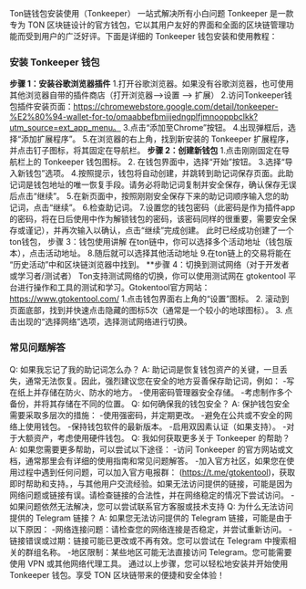 Ton链钱包安装使用（Tonkeeper） 一站式解决所有小白问题
Tonkeeper 是一款专为 TON 区块链设计的官方钱包，它以其用户友好的界面和全面的区块链管理功能而受到用户的广泛好评。下面是详细的 Tonkeeper 钱包安装和使用教程：
### 安装 Tonkeeper 钱包
**步骤 1：安装谷歌浏览器插件**
1.打开谷歌浏览器。如果没有谷歌浏览器，也可使用其他浏览器自带的插件商店（打开浏览器——>设置 ——> 扩展）
2.访问Tonkeeper钱包插件安装页面：https://chromewebstore.google.com/detail/tonkeeper-%E2%80%94-wallet-for-to/omaabbefbmiijedngplfjmnooppbclkk?utm_source=ext_app_menu。
3.点击“添加至Chrome”按钮。
4.出现弹框后，选择“添加扩展程序”。
5.在浏览器的右上角，找到新安装的 Tonkeeper 扩展程序，并点击钉子图标，将其固定在导航栏。
**步骤 2：创建新钱包**
1.点击刚刚固定在导航栏上的 Tonkeeper 钱包图标。
2. 在钱包界面中，选择“开始”按钮。
3.选择“导入新钱包”选项。
4.按照提示，钱包将自动创建，并跳转到助记词保存页面。此助记词是钱包地址的唯一恢复手段。请务必将助记词复制并安全保存，确认保存无误后点击“继续”。
5.在新页面中，按照刚刚安全保存下来的助记词顺序输入您的助记词，点击“继续”。
6.检查助记词。
7.设置您的钱包密码（此密码是作为插件app的密码，将在日后使用中作为解锁钱包的密码，该密码同样的很重要，需要安全保存或谨记），并再次输入以确认，点击“继续”完成创建。
此时已经成功创建了一个ton钱包，
步骤 3：钱包使用讲解
在ton链中，你可以选择多个活动地址（钱包版本），点击活动地址。
8.随后就可以选择其他活动地址
9.在ton链上的交易将能在 “历史活动”中和区块链浏览器中找到。
**步骤 4：切换到测试网络（对于开发者或学习者/测试者）
Ton支持测试网络的切换，你可以使用测试网在 gtokentool 平台进行操作和工具的测试和学习。Gtokentool官方网站：https://www.gtokentool.com/
1.点击钱包界面右上角的“设置”图标。
2. 滚动到页面底部，找到并快速点击隐藏的图标5次（通常是一个较小的地球图标）。
3. 点击出现的“选择网络”选项，选择测试网络进行切换。
### 常见问题解答
Q: 如果我忘记了我的助记词怎么办？
A: 助记词是恢复钱包资产的关键，一旦丢失，通常无法恢复。因此，强烈建议您在安全的地方妥善保存助记词，例如：
-写在纸上并存储在防火、防水的地方。
-使用密码管理器安全存储。
-考虑制作多个备份，并将其存储在不同的位置。
Q: 如何确保我的钱包安全？ 
A: 保护钱包安全需要采取多层次的措施：
-使用强密码，并定期更改。
-避免在公共或不安全的网络上使用钱包。
-保持钱包软件的最新版本。
-启用双因素认证（如果支持）。
-对于大额资产，考虑使用硬件钱包。
Q: 我如何获取更多关于 Tonkeeper 的帮助？ 
A: 如果您需要更多帮助，可以尝试以下途径：
-访问 Tonkeeper 的官方网站或文档，通常那里会有详细的使用指南和常见问题解答。
-加入官方社区，如果您在使用过程中遇到任何问题，可以加入官方电报群： (https://t.me/gtokentool)，获取即时帮助和支持。，与其他用户交流经验。如果无法访问提供的链接，可能是因为网络问题或链接有误。请检查链接的合法性，并在网络稳定的情况下尝试访问。
-如果问题依然无法解决，您可以尝试联系官方客服或技术支持
Q: 为什么无法访问提供的 Telegram 链接？ 
A: 如果您无法访问提供的 Telegram 链接，可能是由于以下原因：
-网络连接问题：请检查您的网络连接是否稳定，并尝试重新访问。
-链接错误或过期：链接可能已更改或不再有效。您可以尝试在 Telegram 中搜索相关的群组名称。
-地区限制：某些地区可能无法直接访问 Telegram。您可能需要使用 VPN 或其他网络代理工具。
通过以上步骤，您可以轻松地安装并开始使用 Tonkeeper 钱包。享受 TON 区块链带来的便捷和安全体验！
